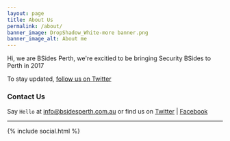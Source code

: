 ```yaml
---
layout: page
title: About Us
permalink: /about/
banner_image: DropShadow_White-more banner.png
banner_image_alt: About me
---
```


Hi, we are BSides Perth, we're excitied to be bringing Security BSides to Perth in 2017

To stay updated, [follow us on Twitter](https://twitter.com/bsidesper)

### Contact Us

Say `Hello` at info@bsidesperth.com.au or find
us on [Twitter](https://twitter.com/bsidesper) | [Facebook](https://www.facebook.com/bsidesper/)

---

{% include social.html %}

